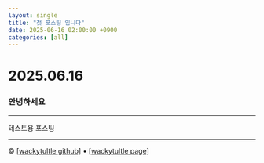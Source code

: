 ```yaml
---
layout: single
title: "첫 포스팅 입니다"
date: 2025-06-16 02:00:00 +0900
categories: [all]
---
```


# 2025.06.16

### 안녕하세요

---

테스트용 포스팅

---

&copy; [[wackytultle github]](https://github.com/wackyturtle/wackyturtle.github.io) &bull; [[wackytultle page]](https://wackyturtle.github.io/)
